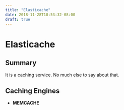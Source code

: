 ```yaml
---
title: "Elasticache"
date: 2018-11-28T10:53:32-08:00
draft: true
---
```


# Elasticache
## Summary
It is a caching service. No much else to say about that.

## Caching Engines
* **MEMCACHE**
